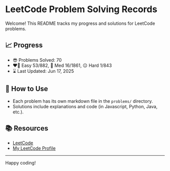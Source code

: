 # LeetCode Problem Solving Records

Welcome! This README tracks my progress and solutions for LeetCode problems.

## 📈 Progress

- 😎 Problems Solved: 70 
- ❤️‍🔥 Easy 53/882, 🤔 Med 16/1861, 😑 Hard 1/843
- ⌛️ Last Updated: Jun 17, 2025

## 🚀 How to Use

- Each problem has its own markdown file in the `problems/` directory.
- Solutions include explanations and code (in Javascript, Python, Java, etc.).

## 📚 Resources

- [LeetCode](https://leetcode.com/)
- [My LeetCode Profile](https://leetcode.com/u/tonidevvn/)

---

Happy coding!